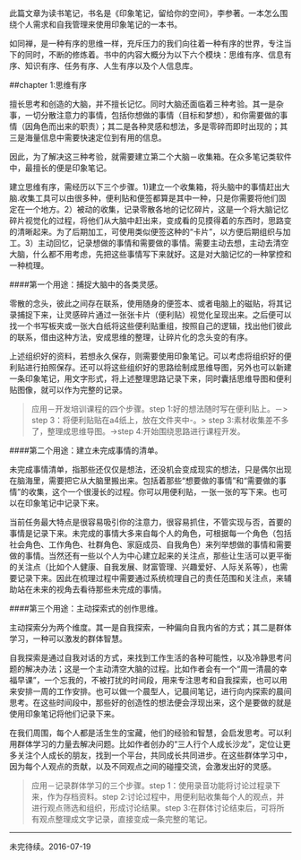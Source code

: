 此篇文章为读书笔记，书名是《印象笔记，留给你的空间》，李参著。一本怎么围绕个人需求和自我管理来使用印象笔记的一本书。

如同禅，是一种有序的思维一样，充斥压力的我们向往着一种有序的世界，专注当下的同时，不断的修炼着。书中的内容大概分为以下六个模块：思维有序、信息有序、知识有序、任务有序、人生有序以及个人信息库。

##chapter 1:思维有序

擅长思考和创造的大脑，并不擅长记忆。同时大脑还面临着三种考验。其一是杂事，一切分散注意力的事情，包括你想做的事情（目标和梦想），和你需要做的事情（因角色而出来的职责）；其二是各种灵感和想法，多是零碎而即时出现的；其三是海量信息中需要快速定位到有用的信息。

因此，为了解决这三种考验，就需要建立第二个大脑－收集箱。在众多笔记类软件中，最擅长的便是印象笔记。

建立思维有序，需经历以下三个步骤。1)建立一个收集箱，将头脑中的事情赶出大脑.收集工具可以由很多种，便利贴和便签都算是其中一种，只是你需要将他们固定在一个地方。2）被动的收集，记录零散各地的记忆碎片，这是一个将大脑记忆碎片视觉化的过程，将他们从大脑中赶出来，变成看的见摸得着的东西时，思路变的清晰起来。为了后期加工，可使用类似便签这种的“卡片”，以方便后期组织与加工。3）主动回忆，记录想做的事情和需要做的事情。需要主动去想，主动去清空大脑，什么都不用考虑，先把这些事情写下来就好。这是对大脑记忆的一种掌控和一种梳理。

####第一个用途：捕捉大脑中的各类灵感。

零散的念头，彼此之间存在联系，使用随身的便签本、或者电脑上的磁贴，将其记录捕捉下来，让灵感碎片通过一张张卡片（便利贴）视觉化呈现出来。之后便可以找一个书写板夹或一张大白纸将这些便利贴重组，按照自己的逻辑，找出他们彼此的联系，借由这种方法，安成思维的整理，让碎片化的念头变的有序。

上述组织好的资料，若想永久保存，则需要使用印象笔记。可以考虑将组织好的便利贴进行拍照保存。还可以将这些组织好的思路绘制成思维导图，另外也可以新建一条印象笔记，用文字形式，将上述整理思路记录下来，同时囊括思维导图和便利贴图像，就可以作为完整的记录。

>应用－开发培训课程的四个步骤。step 1:好的想法随时写在便利贴上。－> step 3：将便利贴贴在a4纸上，放在文件夹中-。> step 3:素材收集差不多了，整理成思维导图。->step 4:开始围绕思路进行课程开发。

####第二个用途：建立未完成事情的清单。

未完成事情清单，指那些还仅仅是想法，还没机会变成现实的想法，只是偶尔出现在脑海里，需要把它从大脑里搬出来。包括着那些“想要做的事情”和“需要做的事情”的收集，这个一个很漫长的过程。你可以用便利贴，一张一张的写下来。也可以在印象笔记中记录下来。

当前任务最大特点是很容易吸引你的注意力，很容易抓住，不管实现与否，首要的事情是记录下来。未完成的事情大多来自每个人的角色，可根据每一个角色（包括社会角色、工作角色、社群角色、家庭成员、自我角色）来列举想做的事情和需要做的事情。当然还有一些以个人为中心建立起来的关注点，那些让生活可以更平衡的关注点（比如个人健康、自我发展、财富管理、兴趣爱好、人际关系等），也需要记录下来。因此在梳理过程中需要通过系统梳理自己的责任范围和关注点，来辅助站在未来的视角去看待那些未完成的事情。

####第三个用途：主动探索式的创作思维。

主动探索分为两个维度。其一是自我探索，一种偏向自我内省的方式；其二是群体学习，一种可以激发的群体智慧。

自我探索是通过自我对话的方式，来找到工作生活的各种可能性，以及冷静思考问题的解决办法；这是一个主动清空大脑的过程。比如作者会有一个“周一清晨的幸福早课”，一个忘我的，不被打扰的时间段，用来专注思考和自我探索，也可以用来安排一周的工作安排。也可以做一个晨型人，记晨间笔记，进行向内探索的晨间思考。在这些时间段中，那些好的创造性的想法便会浮现出来，这个是要做的就是使用印象笔记将他们记录下来。

在我们周围，每个人都是活生生的宝藏，他们的经验和智慧，会启发思考。可以利用群体学习的力量去解决问题。比如作者创办的“三人行个人成长沙龙”，定位让更多关注个人成长的朋友，找到一个平台，共同成长共同进步。在这些群体学习中，因为每个人观点的贡献，以及不同观点之间的碰撞交流，会激发出好的灵感。

>应用－记录群体学习的三个步骤。step 1：使用录音功能将讨论过程录下来，作为存档资料。step 2:讨论过程中，用便利贴收集每个人的观点，并进行观点筛选和组织，形成讨论结果。step 3:在群体讨论结束后，可将所有观点整理成文字记录，直接变成一条完整的笔记。


--------------------
未完待续。2016-07-19





